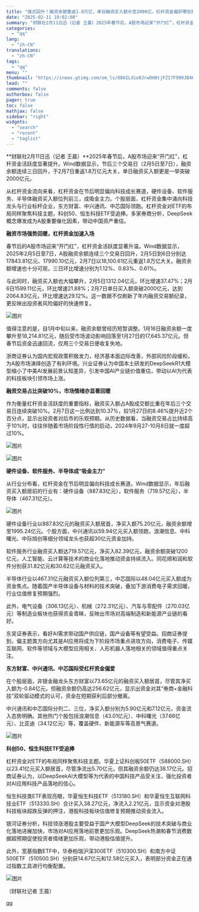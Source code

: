 ```yaml
---
title: "强式回升！融资余额重返1.8万亿，单日融资买入额升至2000亿，杠杆资金偏好哪些股？"
date: "2025-02-11 10:02:08"
summary: "财联社2月11日迅（记者 王晨）2025年春节后，A股市场迎来“开门红”，杠杆资金活跃度显著提升。W..."
categories:
  - "qq"
lang:
  - "zh-CN"
translations:
  - "zh-CN"
tags:
  - "qq"
menu: ""
thumbnail: "https://inews.gtimg.com/om_ls/O86ILdio0JrwOH0tjFZI7F990JB4K2NZ8mDYp7I3xQAmkAA_640360/0"
lead: ""
comments: false
authorbox: false
pager: true
toc: false
mathjax: false
sidebar: "right"
widgets:
  - "search"
  - "recent"
  - "taglist"
---
```


**财联社2月11日迅（记者 王晨）**2025年春节后，A股市场迎来“开门红”，杠杆资金活跃度显著提升。Wind数据显示，节后三个交易日（2月5日至7日），融资余额连续三日回升，于2月7日重返1.8万亿元大关，单日融资买入额更是一举突破2000亿元。

从杠杆资金流向来看，杠杆资金在节后明显偏向科技成长赛道，硬件设备、软件服务、半导体融资买入额位列前三，成吸金主力。个股层面，杠杆资金集中涌向科技龙头与行业标杆企业，东方财富、中兴通讯、中芯国际领跑。杠杆资金对ETF的布局同样聚焦科技主题，科创50、恒生科技ETF受追捧。多家券商分析，DeepSeek概念爆发成为A股重要催化因素，带动中国资产重估。

**融资市场强势回暖，杠杆资金加速入场**

春节后的A股市场迎来“开门红”，杠杆资金活跃度显著升温。Wind数据显示，2025年2月5日至7日，A股融资余额连续三个交易日回升，2月5日到6日分别达17843.81亿元、17990.10亿元，2月7日以18,100.61亿元重返1.8万亿大关。融资余额增速也十分可观，三日环比增速分别为1.12%、0.83%、0.61%。

与此同时，融资买入额也大幅攀升，2月5日1312.04亿元，环比增速37.47%；2月6日1599.11亿元，环比增速21.88%；2月7日单日买入额突破2000亿元，达到2064.83亿元，环比增速达29.12%。这一数据不仅刷新了年内融资交易额纪录，更反映出投资者风险偏好的快速修复。

![图片](https://inews.gtimg.com/om_bt/OMX9WD6fqFYI7DYPAJ878n0avAmR6piW0M_UJDhEz0ebcAA/641)

值得注意的是，自1月中旬以来，融资余额曾经历短暂调整。1月16日融资余额一度攀升至18,214.81亿元，随后受市场波动影响回落至1月27日的17,645.37亿元。但春节后资金迅速回流，仅用三个交易日便收复失地。

浙商证券认为国内宏观政策积极发力，经济基本面边际改善，外部风险阶段缓和，为A股市场演绎创造了有利环境。兴业证券认为中国本土研发的DeepSeekR1大模型缩小了中美AI发展前景认知差异，引发中国AI产业链价值重估，带动以AI为代表的科技板块引领市场上涨。

**融资交易占比突破10%，市场情绪亦显著回暖**

作为衡量杠杆资金活跃度的重要指标，融资买入额占A股成交额比重在年后三个交易日连续突破10%。2月7日这一比例达到10.37%，较1月27日的8.46%提升近2个百分点，显示出投资者对后市的乐观预期。从历史数据看，当融资交易占比持续高于10%时，往往伴随着市场阶段性行情的启动，2024年9月27-10月8日就一度超过10%。

![图片](https://inews.gtimg.com/om_bt/OGJBX5oPsx3VexN6qL1mFbAZ9MHNF1Kb5gjQlY7hnNgbQAA/641)

![图片](https://inews.gtimg.com/om_bt/O9mDbjLPTJy2EZB58OPREiqv3eipGXaG4KuypHpBuiSn0AA/641)

**硬件设备、软件服务、半导体成“吸金主力”**

从行业分布看，杠杆资金在节后明显偏向科技成长赛道。Wind数据显示，年后融资买入额居前的行业有：硬件设备（887.83亿元），软件服务（719.57亿元），半导体（467.31亿元）。

![图片](https://inews.gtimg.com/om_bt/OU_qCTx7QZ76ksQ8NMnOWHx5ljBGtYxKLWDIdcz6f-DdcAA/641)

硬件设备行业以887.83亿元的融资买入额居首，净买入额75.20亿元，融资余额增至1995.24亿元。个股方面，中兴通讯以59.94亿元买入额领跑，浪潮信息、中科曙光、中际旭创等细分领域龙头也获超30亿元资金加持。

软件服务行业融资买入额达719.57亿元，净买入82.39亿元，融资余额突破1200亿元，人工智能、云计算等技术的商业化落地推动资金持续流入。同花顺和润和软件分别获31.82亿元和30.62亿元融资买入。

半导体行业以467.31亿元融资买入额位列第三，中芯国际以48.04亿元买入额成为资金焦点。随着国产半导体设备与材料的技术突破，叠加下游消费电子需求回暖，行业估值修复预期强烈。

此外，电气设备（306.13亿元）、机械（272.31亿元）、汽车与零配件（270.03亿元）等制造业板块也获得资金青睐，反映出市场对高端制造和新能源产业链的看好。

东吴证券表示，看好AI需求带动国产供应链，国产设备等有望受益。招商证券提到，偏主题类方向尤其是AI应用将成为下阶段市场重点进攻方向，消费电子、传媒互联网、软件等领域与大模型应用相关、人形机器人落地相关的领域值得重点关注。

**东方财富、中兴通讯、中芯国际受杠杆资金偏爱**

在个股层面，非银金融龙头东方财富以73.65亿元的融资买入额居首，尽管其净买入额为-0.84亿元，但融资余额仍高达256.62亿元，显示出资金对其“券商+金融科技”双轮驱动模式的认可，资金在短期获利后部分撤离。

中兴通讯和中芯国际分列二、三位，净买入额分别为5.90亿元和7.12亿元，资金流入态势明确。其他热门个股包括浪潮信息（43.01亿元）、中科曙光（37.66亿元）、比亚迪（34.12亿元）等，覆盖硬件、新能源车等高景气赛道。

![图片](https://inews.gtimg.com/om_bt/OGyEerG96IFFZEkbJ1Ok3bK0HcANRmoFUvNoEE0l6Coz4AA/641)

**科创50、恒生科技ETF受追捧**

杠杆资金对ETF的布局同样聚焦科技主题。华夏上证科创板50ETF（588000.SH）以23.41亿元买入额居首，尽管净流出5.70亿元，但其融资余额仍达38.17亿元。招商证券认为，以DeepSeekAI大模型等为代表的中国科技产品受关注，强化投资者对AI应用科技产品落地的信心。

恒生科技类ETF表现亮眼，华夏恒生科技ETF（513180.SH）和华夏恒生互联网科技业ETF（513330.SH）合计买入38.27亿元，净流入2.21亿元，显示资金对港股科技板块超跌反弹的押注，港股科技板块估值修复预期推动资金流入。

银河证券分析，科技领涨港股主要受益于国产大模型DeepSeek的技术突破与商业化落地进展加快，市场对AI应用落地前景更加乐观。DeepSeek热潮和春节消费数据超预期促使投资者情绪更加乐观，带动港股估值提升。

此外，宽基指数ETF中，华泰柏瑞沪深300ETF（510300.SH）和南方中证500ETF（510500.SH）分别获14.67亿元和12.58亿元买入，表明部分资金正在通过指数工具进行均衡配置。

![图片](https://inews.gtimg.com/om_bt/Ow5jQ7uL2b4NA741CKxadaxhan1Y8UYl480AVo0EBe7bUAA/641)

（财联社记者 王晨）

[qq](https://new.qq.com/rain/a/20250211A02CQ900)
